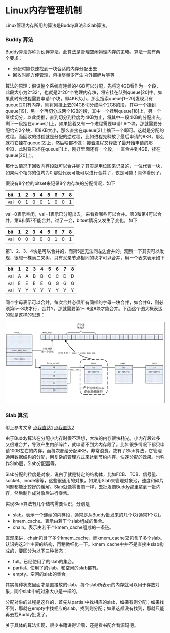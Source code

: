 # Linux内存管理机制

Linux管理内存所用的算法是Buddy算法和Slab算法。

### Buddy 算法

Buddy算法亦称为伙伴算法，此算法是管理空闲物理内存的策略，算法一般有两个要求：
- 分配时能快速找到一块合适的内存分配出去
- 回收时能方便管理，包括尽量少产生内外部碎片等等

算法的原理：假设整个系统有连续的4GB可以分配，先将这4GB看作为一个段，此段大小为2^32^，也就是2^20^个物理内存块，将它挂在队列queue[20]中。如果此时有进程需要申请1个块，即4KB大小，那么搜索queue[1~20]发现只有queue[20]有内存，则将刚挂上去的4GB切分成两个2GB的段，其中一个挂到queue[19]，另一个再切分成两个1GB的段，其中一个挂到queue[18]上，另一个继续切分，以此类推，直到切分到粒度为4KB为止，将其中一段4KB的分配出去，剩下一段挂在queue[1]上。如果接着又有一个进程需要申请1.6个块，那就需要分配给它2个块，即8KB大小，那么直接在queue[2]上摘下一个即可。这就是分配的过程。而回收的过程就是分配的逆过程，比如进程先释放了最后申请的8KB，那么就将它挂在queue[2]上，然后啥都不做；接着进程又释放了最开始申请的那4KB，此时将它挂在queue[1]上，刚好里面还有一个段，一直合并到4GB，挂在queue[20]上。

那什么情况下回收内存段就可以合并呢？其实是用位图来记录的，一位代表一块，如果两个相邻的位均为0,那就代表可能可以进行合并了，仅是可能！具体看例子。

假设有8个位的bitset来记录8个内存块的分配情况，如下

| bit | 1 | 2 | 3 | 4 | 5 | 6 | 7 | 8 |
|-----|---|---|---|---|---|---|---|---|
| val | 0 | 1 | 0 | 0 | 1 | 0 | 0 | 1 |

val=0表示空闲，val=1表示已分配出去，来看看哪些可以合并。第3和第4可以合并，第6和第7不能合并。过了一会，bitset情况又发生了变化，如下

| bit | 1 | 2 | 3 | 4 | 5 | 6 | 7 | 8 |
|-----|---|---|---|---|---|---|---|---|
| val | 0 | 0 | 0 | 0 | 0 | 1 | 0 | 1 |

第1、2、3、4块是可以合并的，而第5是无法同左边合并的。观察一下其实可以发现，很想一棵满二叉树，只有父亲节点相同的块才可以合并，用一个表来表示如下

| bit | 1 | 2 | 3 | 4 | 5 | 6 | 7 | 8 |
|-----|---|---|---|---|---|---|---|---|
| val | A | A | B | B | C | C | D | D |
| val | E | E | E | E | G | G | G | G |
| val | Y | Y | Y | Y | Y | Y | Y | Y |

同个字母表示可以合并，每次合并必须所有同样的字母一块合并，如合并G，则必须第5～8块才行，合并Y，那就需要第1～8这8块才能合并。下面这个图大概表达的就是这样的思想：

![image](https://github.com/xcw0754/coder-skills/blob/master/pics/OS-02-linux-memory-management-01.png)


### Slab 算法

附上参考文章 [点我直达1](https://www.cs.rutgers.edu/~pxk/416/notes/09-memory.html) [点我直达2](https://www.kernel.org/doc/html/latest/)

由于Buddy算法在分配小内存时很不理想，大块的内存很快耗光，小内存段过多又很难合并，导致产生内部碎片，就申请不到大内存段了。比如很多情况下都只申请100B左右的内存，而每次都给分配4KB，非常浪费。故有了Slab算法，它管理通用数据结构的分配，用复杂的管理方式来达到节约内存、快速分配的效果。也称作Slab层，Slab分配器等。

Slab分配的粒度是对象，说白了就是特定的结构体，比如FCB、TCB、信号量、socket、inode等等，这些很通用的对象，如果用Slab来管理对象池，速度和碎片问题都能比较好的缓解。Slab就像零售商一样，去批发商Buddy那里拿到一批内存，然后制作成对象后进行零售。

实现Slab算法有几个结构需要认识，分别是
- slab。表示一个连续的内存段，通常是从Buddy批发来的几个块(通常1个块)。
- kmem_cache。表示由若干个slab组成的集合。
- chain。表示由若干个kmem_cache组成的一条链。

直观来讲，chain包含了多个kmem_cache，而kmem_cache又包含了多个slab。认识完这3个主要的结构，再稍微细化一下。kmem_cache中并不是直接由slab构成的，要区分为以下三种状态：
- full。已经使用了的slab的集合。
- partial。使用了的slab，和空闲的slab都有。
- empty。空闲的slab的集合。

其实每种状态里面才是直接放的slab，每个slab所表示的内存就可以用于存放对象，同个slab中的对象大小是一样的。

分配对象的过程是这样的，首先从partial中找相应的slab，如果有则分配；如果找不到，那就在empty中找相应的slab，找到则分配；如果这都没有找到，那就只能再去找Buddy批发了。

关于具体的算法实现，很少书籍讲得详细，还是看书配合看源码吧。







